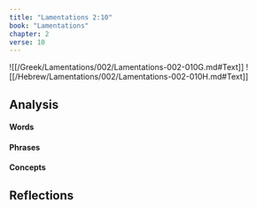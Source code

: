 ```yaml
---
title: "Lamentations 2:10"
book: "Lamentations"
chapter: 2
verse: 10
---
```

![[/Greek/Lamentations/002/Lamentations-002-010G.md#Text]]
![[/Hebrew/Lamentations/002/Lamentations-002-010H.md#Text]]

## Analysis

#### Words

#### Phrases

#### Concepts

## Reflections
